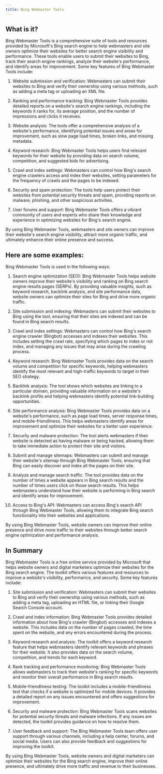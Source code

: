 ```yaml
---
title: Bing Webmaster Tools
---
```




## What is it?

Bing Webmaster Tools is a comprehensive suite of tools and resources provided by Microsoft's Bing search engine to help webmasters and site owners optimize their websites for better search engine visibility and performance. These tools enable users to submit their websites to Bing, track their search engine rankings, analyze their website's performance, and identify areas for improvement. Some key features of Bing Webmaster Tools include:

1. Website submission and verification: Webmasters can submit their websites to Bing and verify their ownership using various methods, such as adding a meta tag or uploading an XML file.

2. Ranking and performance tracking: Bing Webmaster Tools provides detailed reports on a website's search engine rankings, including the keywords it ranks for, its average position, and the number of impressions and clicks it receives.

3. Website analysis: The tools offer a comprehensive analysis of a website's performance, identifying potential issues and areas for improvement, such as slow page load times, broken links, and missing metadata.

4. Keyword research: Bing Webmaster Tools helps users find relevant keywords for their website by providing data on search volume, competition, and suggested bids for advertising.

5. Crawl and index settings: Webmasters can control how Bing's search engine crawlers access and index their websites, setting parameters for the frequency of crawls and the pages to be indexed.

6. Security and spam protection: The tools help users protect their websites from potential security threats and spam, providing reports on malware, phishing, and other suspicious activities.

7. User forums and support: Bing Webmaster Tools offers a vibrant community of users and experts who share their knowledge and experience in optimizing websites for Bing's search engine.

By using Bing Webmaster Tools, webmasters and site owners can improve their website's search engine visibility, attract more organic traffic, and ultimately enhance their online presence and success.

## Here are some examples:

Bing Webmaster Tools is used in the following ways:

1. Search engine optimization (SEO): Bing Webmaster Tools helps website owners improve their website's visibility and ranking on Bing search engine results pages (SERPs). By providing valuable insights, such as keyword research, backlink analysis, and site performance data, website owners can optimize their sites for Bing and drive more organic traffic.

2. Site submission and indexing: Webmasters can submit their websites to Bing using the tool, ensuring that their sites are indexed and can be found in Bing search results.

3. Crawl and index settings: Webmasters can control how Bing's search engine crawler (Bingbot) accesses and indexes their websites. This includes setting the crawl rate, specifying which pages to index or not index, and managing any issues that may arise during the crawling process.

4. Keyword research: Bing Webmaster Tools provides data on the search volume and competition for specific keywords, helping webmasters identify the most relevant and high-traffic keywords to target in their SEO strategy.

5. Backlink analysis: The tool shows which websites are linking to a particular domain, providing valuable information on a website's backlink profile and helping webmasters identify potential link-building opportunities.

6. Site performance analysis: Bing Webmaster Tools provides data on a website's performance, such as page load times, server response times, and mobile-friendliness. This helps webmasters identify areas for improvement and optimize their websites for a better user experience.

7. Security and malware protection: The tool alerts webmasters if their website is detected as having malware or being hacked, allowing them to take immediate action to protect their site and visitors.

8. Submit and manage sitemaps: Webmasters can submit and manage their website's sitemap through Bing Webmaster Tools, ensuring that Bing can easily discover and index all the pages on their site.

9. Analyze and manage search traffic: The tool provides data on the number of times a website appears in Bing search results and the number of times users click on those search results. This helps webmasters understand how their website is performing in Bing search and identify areas for improvement.

10. Access to Bing's API: Webmasters can access Bing's search API through Bing Webmaster Tools, allowing them to integrate Bing search functionality into their websites and applications.

By using Bing Webmaster Tools, website owners can improve their online presence and drive more traffic to their websites through better search engine optimization and performance analysis.

## In Summary

Bing Webmaster Tools is a free online service provided by Microsoft that helps website owners and digital marketers optimize their websites for the Bing search engine. The toolkit offers various features and resources to improve a website's visibility, performance, and security. Some key features include:

1. Site submission and verification: Webmasters can submit their websites to Bing and verify their ownership using various methods, such as adding a meta tag, uploading an HTML file, or linking their Google Search Console account.

2. Crawl and index information: Bing Webmaster Tools provides detailed information about how Bing's crawler (Bingbot) accesses and indexes a website. This includes data on the number of pages crawled, the time spent on the website, and any errors encountered during the process.

3. Keyword research and analysis: The toolkit offers a keyword research feature that helps webmasters identify relevant keywords and phrases for their website. It also provides data on the search volume, competition, and trends for each keyword.

4. Rank tracking and performance monitoring: Bing Webmaster Tools allows webmasters to track their website's ranking for specific keywords and monitor their overall performance in Bing search results.

5. Mobile-friendliness testing: The toolkit includes a mobile-friendliness test that checks if a website is optimized for mobile devices. It provides a detailed report on any issues encountered and offers suggestions for improvement.

6. Security and malware protection: Bing Webmaster Tools scans websites for potential security threats and malware infections. If any issues are detected, the toolkit provides guidance on how to resolve them.

7. User feedback and support: The Bing Webmaster Tools team offers user support through various channels, including a help center, forums, and social media. Users can also provide feedback and suggestions for improving the toolkit.

By using Bing Webmaster Tools, website owners and digital marketers can optimize their websites for the Bing search engine, improve their online presence, and ultimately drive more traffic and revenue to their businesses.